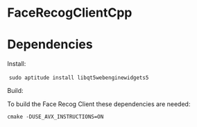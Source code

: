 # FaceRecogClientCpp

# Dependencies

Install:

  ```sudo aptitude install libqt5webenginewidgets5```

Build:

To build the Face Recog Client these dependencies are needed:


 ```cmake -DUSE_AVX_INSTRUCTIONS=ON```